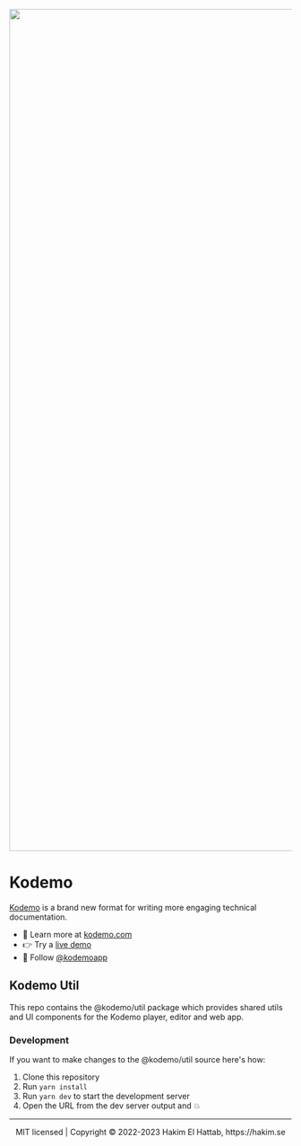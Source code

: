 <p align="center">
  <a href="https://kodemo.com">
  <img width="1500" alt="github-header" src="https://user-images.githubusercontent.com/629429/213417968-96cffd2a-e6e0-473f-b2f0-343007c0c2ee.png">
  </a>
</p>

# Kodemo

[Kodemo](https://kodemo.com) is a brand new format for writing more engaging technical documentation.
- 🔗 Learn more at [kodemo.com](https://komdeo.com)
- 👉 Try a [live demo](https://kodemo.com/docs/what-is-kodemo)
- 👀 Follow [@kodemoapp](https://twitter.com/kodemoapp)

## Kodemo Util

This repo contains the @kodemo/util package which provides shared utils and UI components for the Kodemo player, editor and web app.

### Development

If you want to make changes to the @kodemo/util source here's how:
1. Clone this repository
2. Run `yarn install`
3. Run `yarn dev` to start the development server
4. Open the URL from the dev server output and 💥

--- 
<div align="center">
  MIT licensed | Copyright © 2022-2023 Hakim El Hattab, https://hakim.se
</div>
